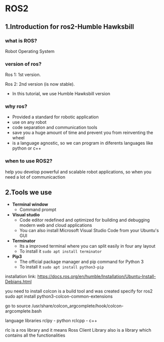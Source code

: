 # ROS2
## 1.Introduction for ros2-Humble Hawksbill

### what is ROS? 
Robot Operating System 

### version of ros?
Ros 1: 1st version. 

Ros 2: 2nd version (is now stable).
 - In this tutorial, we use Humble Hawksbill version

### why ros?
- Provided a standard for robotic application 
- use on any robot
- code separation and communication tools 
- save you a huge amount of time and prevent you from reinventing the wheel 
- is a language agnostic, so we can program in diferents languages like python or c++

### when to use ROS2?

help you develop powerful and scalable robot applications, so when you need a lot of communicaction 


## 2.Tools we use 

- **Terminal window**
  - Command prompt
- **Visual studio**
  - Code editor redefined and optimized for building and debugging modern web and cloud applications
  - You can also install Microsoft Visual Studio Code from your Ubuntu's GUI
- **Terminator**  
  - Its a improved terminal where you can split easily in four any layout
  - To install it `sudo apt install terminator`
- **Pip3**
  - The official package manager and pip command for Python 3
  - To install it `sudo apt install python3-pip`

installation link: https://docs.ros.org/en/humble/Installation/Ubuntu-Install-Debians.html

you need to install colcon is a build tool and was created specify for ros2 
sudo apt install python3-colcon-common-extensions


go to 
source /usr/share/colcon_argcomplete/hook/colcon-argcomplete.bash



language libraries 
rclpy - python
rclcpp - c++

rlc is a ros library and it means Ross Client Library also is a  library which contains all the functionalities 
